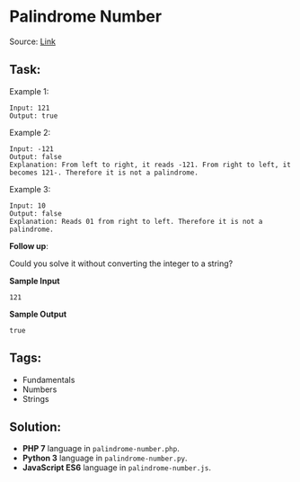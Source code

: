 # Palindrome Number

Source: [Link](https://leetcode.com/problems/palindrome-number/description/)

## Task:

Example 1:

```
Input: 121
Output: true
```

Example 2:

```
Input: -121
Output: false
Explanation: From left to right, it reads -121. From right to left, it becomes 121-. Therefore it is not a palindrome.
```

Example 3:

```
Input: 10
Output: false
Explanation: Reads 01 from right to left. Therefore it is not a palindrome.
```

**Follow up**:

Could you solve it without converting the integer to a string?

**Sample Input**

```
121
```

**Sample Output**

```
true
```

## Tags:

* Fundamentals
* Numbers
* Strings


## Solution:

* **PHP 7** language in `palindrome-number.php`.
* **Python 3** language in `palindrome-number.py`.
* **JavaScript ES6** language in `palindrome-number.js`.